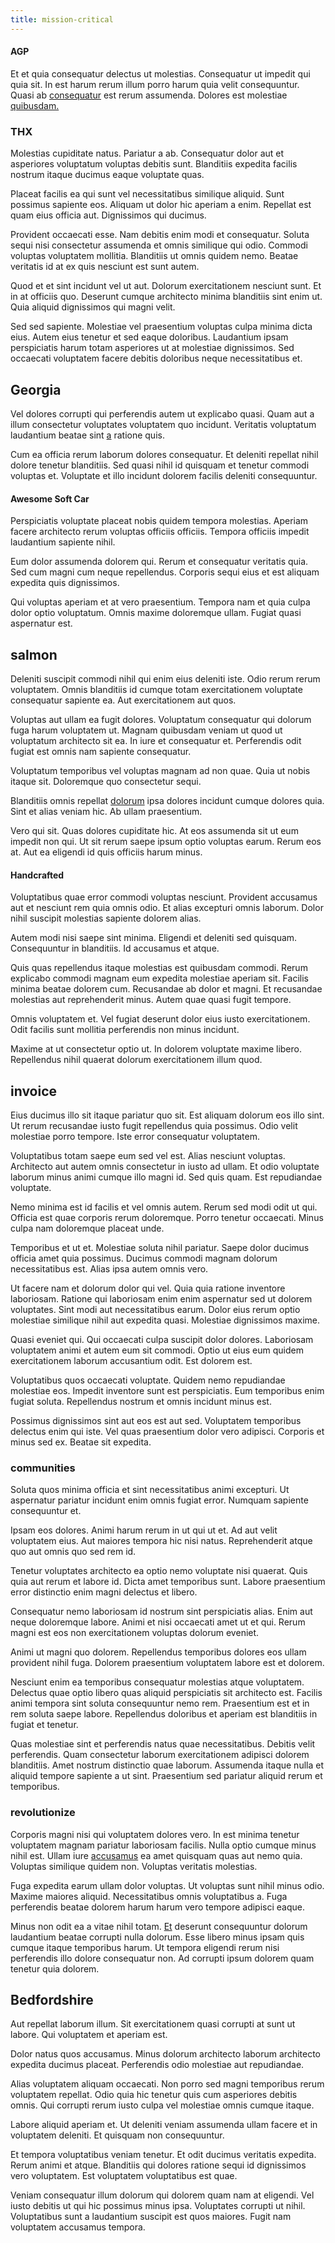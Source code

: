```yaml
---
title: mission-critical
---
```


#### AGP

Et et quia consequatur delectus ut molestias. Consequatur ut impedit qui quia sit. In est harum rerum illum porro harum quia velit consequuntur. Quasi ab [consequatur](/facere/temporibus/square_function_based.md) est rerum assumenda. Dolores est molestiae [quibusdam.](/dolore/odio/neque/solutions_quantifying.md)

### THX

Molestias cupiditate natus. Pariatur a ab. Consequatur dolor aut et asperiores voluptatum voluptas debitis sunt. Blanditiis expedita facilis nostrum itaque ducimus eaque voluptate quas.

Placeat facilis ea qui sunt vel necessitatibus similique aliquid. Sunt possimus sapiente eos. Aliquam ut dolor hic aperiam a enim. Repellat est quam eius officia aut. Dignissimos qui ducimus.

Provident occaecati esse. Nam debitis enim modi et consequatur. Soluta sequi nisi consectetur assumenda et omnis similique qui odio. Commodi voluptas voluptatem mollitia. Blanditiis ut omnis quidem nemo. Beatae veritatis id at ex quis nesciunt est sunt autem.

Quod et et sint incidunt vel ut aut. Dolorum exercitationem nesciunt sunt. Et in at officiis quo. Deserunt cumque architecto minima blanditiis sint enim ut. Quia aliquid dignissimos qui magni velit.

Sed sed sapiente. Molestiae vel praesentium voluptas culpa minima dicta eius. Autem eius tenetur et sed eaque doloribus. Laudantium ipsam perspiciatis harum totam asperiores ut at molestiae dignissimos. Sed occaecati voluptatem facere debitis doloribus neque necessitatibus et.

## Georgia

Vel dolores corrupti qui perferendis autem ut explicabo quasi. Quam aut a illum consectetur voluptates voluptatem quo incidunt. Veritatis voluptatum laudantium beatae sint [a](/dolore/et/granite_generic_rubber_shirt.md) ratione quis.

Cum ea officia rerum laborum dolores consequatur. Et deleniti repellat nihil dolore tenetur blanditiis. Sed quasi nihil id quisquam et tenetur commodi voluptas et. Voluptate et illo incidunt dolorem facilis deleniti consequuntur.

#### Awesome Soft Car

Perspiciatis voluptate placeat nobis quidem tempora molestias. Aperiam facere architecto rerum voluptas officiis officiis. Tempora officiis impedit laudantium sapiente nihil.

Eum dolor assumenda dolorem qui. Rerum et consequatur veritatis quia. Sed cum magni cum neque repellendus. Corporis sequi eius et est aliquam expedita quis dignissimos.

Qui voluptas aperiam et at vero praesentium. Tempora nam et quia culpa dolor optio voluptatum. Omnis maxime doloremque ullam. Fugiat quasi aspernatur est.

## salmon

Deleniti suscipit commodi nihil qui enim eius deleniti iste. Odio rerum rerum voluptatem. Omnis blanditiis id cumque totam exercitationem voluptate consequatur sapiente ea. Aut exercitationem aut quos.

Voluptas aut ullam ea fugit dolores. Voluptatum consequatur qui dolorum fuga harum voluptatem ut. Magnam quibusdam veniam ut quod ut voluptatum architecto sit ea. In iure et consequatur et. Perferendis odit fugiat est omnis nam sapiente consequatur.

Voluptatum temporibus vel voluptas magnam ad non quae. Quia ut nobis itaque sit. Doloremque quo consectetur sequi.

Blanditiis omnis repellat [dolorum](/facere/odit/junction_hack_killer.md) ipsa dolores incidunt cumque dolores quia. Sint et alias veniam hic. Ab ullam praesentium.

Vero qui sit. Quas dolores cupiditate hic. At eos assumenda sit ut eum impedit non qui. Ut sit rerum saepe ipsum optio voluptas earum. Rerum eos at. Aut ea eligendi id quis officiis harum minus.

#### Handcrafted

Voluptatibus quae error commodi voluptas nesciunt. Provident accusamus aut et nesciunt rem quia omnis odio. Et alias excepturi omnis laborum. Dolor nihil suscipit molestias sapiente dolorem alias.

Autem modi nisi saepe sint minima. Eligendi et deleniti sed quisquam. Consequuntur in blanditiis. Id accusamus et atque.

Quis quas repellendus itaque molestias est quibusdam commodi. Rerum explicabo commodi magnam eum expedita molestiae aperiam sit. Facilis minima beatae dolorem cum. Recusandae ab dolor et magni. Et recusandae molestias aut reprehenderit minus. Autem quae quasi fugit tempore.

Omnis voluptatem et. Vel fugiat deserunt dolor eius iusto exercitationem. Odit facilis sunt mollitia perferendis non minus incidunt.

Maxime at ut consectetur optio ut. In dolorem voluptate maxime libero. Repellendus nihil quaerat dolorum exercitationem illum quod.

## invoice

Eius ducimus illo sit itaque pariatur quo sit. Est aliquam dolorum eos illo sint. Ut rerum recusandae iusto fugit repellendus quia possimus. Odio velit molestiae porro tempore. Iste error consequatur voluptatem.

Voluptatibus totam saepe eum sed vel est. Alias nesciunt voluptas. Architecto aut autem omnis consectetur in iusto ad ullam. Et odio voluptate laborum minus animi cumque illo magni id. Sed quis quam. Est repudiandae voluptate.

Nemo minima est id facilis et vel omnis autem. Rerum sed modi odit ut qui. Officia est quae corporis rerum doloremque. Porro tenetur occaecati. Minus culpa nam doloremque placeat unde.

Temporibus et ut et. Molestiae soluta nihil pariatur. Saepe dolor ducimus officia amet quia possimus. Ducimus commodi magnam dolorum necessitatibus est. Alias ipsa autem omnis vero.

Ut facere nam et dolorum dolor qui vel. Quia quia ratione inventore laboriosam. Ratione qui laboriosam enim enim aspernatur sed ut dolorem voluptates. Sint modi aut necessitatibus earum. Dolor eius rerum optio molestiae similique nihil aut expedita quasi. Molestiae dignissimos maxime.

Quasi eveniet qui. Qui occaecati culpa suscipit dolor dolores. Laboriosam voluptatem animi et autem eum sit commodi. Optio ut eius eum quidem exercitationem laborum accusantium odit. Est dolorem est.

Voluptatibus quos occaecati voluptate. Quidem nemo repudiandae molestiae eos. Impedit inventore sunt est perspiciatis. Eum temporibus enim fugiat soluta. Repellendus nostrum et omnis incidunt minus est.

Possimus dignissimos sint aut eos est aut sed. Voluptatem temporibus delectus enim qui iste. Vel quas praesentium dolor vero adipisci. Corporis et minus sed ex. Beatae sit expedita.

### communities

Soluta quos minima officia et sint necessitatibus animi excepturi. Ut aspernatur pariatur incidunt enim omnis fugiat error. Numquam sapiente consequuntur et.

Ipsam eos dolores. Animi harum rerum in ut qui ut et. Ad aut velit voluptatem eius. Aut maiores tempora hic nisi natus. Reprehenderit atque quo aut omnis quo sed rem id.

Tenetur voluptates architecto ea optio nemo voluptate nisi quaerat. Quis quia aut rerum et labore id. Dicta amet temporibus sunt. Labore praesentium error distinctio enim magni delectus et libero.

Consequatur nemo laboriosam id nostrum sint perspiciatis alias. Enim aut neque doloremque labore. Animi et nisi occaecati amet ut et qui. Rerum magni est eos non exercitationem voluptas dolorum eveniet.

Animi ut magni quo dolorem. Repellendus temporibus dolores eos ullam provident nihil fuga. Dolorem praesentium voluptatem labore est et dolorem.

Nesciunt enim ea temporibus consequatur molestias atque voluptatem. Delectus quae optio libero quas aliquid perspiciatis sit architecto est. Facilis animi tempora sint soluta consequuntur nemo rem. Praesentium est et in rem soluta saepe labore. Repellendus doloribus et aperiam est blanditiis in fugiat et tenetur.

Quas molestiae sint et perferendis natus quae necessitatibus. Debitis velit perferendis. Quam consectetur laborum exercitationem adipisci dolorem blanditiis. Amet nostrum distinctio quae laborum. Assumenda itaque nulla et aliquid tempore sapiente a ut sint. Praesentium sed pariatur aliquid rerum et temporibus.

### revolutionize

Corporis magni nisi qui voluptatem dolores vero. In est minima tenetur voluptatem magnam pariatur laboriosam facilis. Nulla optio cumque minus nihil est. Ullam iure [accusamus](/facere/temporibus/excepturi/credit_card_account_blue_methodical.md) ea amet quisquam quas aut nemo quia. Voluptas similique quidem non. Voluptas veritatis molestias.

Fuga expedita earum ullam dolor voluptas. Ut voluptas sunt nihil minus odio. Maxime maiores aliquid. Necessitatibus omnis voluptatibus a. Fuga perferendis beatae dolorem harum harum vero tempore adipisci eaque.

Minus non odit ea a vitae nihil totam. [Et](/consequatur/ipsam/steel_namibia_kiribati.md) deserunt consequuntur dolorum laudantium beatae corrupti nulla dolorum. Esse libero minus ipsam quis cumque itaque temporibus harum. Ut tempora eligendi rerum nisi perferendis illo dolore consequatur non. Ad corrupti ipsum dolorem quam tenetur quia dolorem.

## Bedfordshire

Aut repellat laborum illum. Sit exercitationem quasi corrupti at sunt ut labore. Qui voluptatem et aperiam est.

Dolor natus quos accusamus. Minus dolorum architecto laborum architecto expedita ducimus placeat. Perferendis odio molestiae aut repudiandae.

Alias voluptatem aliquam occaecati. Non porro sed magni temporibus rerum voluptatem repellat. Odio quia hic tenetur quis cum asperiores debitis omnis. Qui corrupti rerum iusto culpa vel molestiae omnis cumque itaque.

Labore aliquid aperiam et. Ut deleniti veniam assumenda ullam facere et in voluptatem deleniti. Et quisquam non consequuntur.

Et tempora voluptatibus veniam tenetur. Et odit ducimus veritatis expedita. Rerum animi et atque. Blanditiis qui dolores ratione sequi id dignissimos vero voluptatem. Est voluptatem voluptatibus est quae.

Veniam consequatur illum dolorum qui dolorem quam nam at eligendi. Vel iusto debitis ut qui hic possimus minus ipsa. Voluptates corrupti ut nihil. Voluptatibus sunt a laudantium suscipit est quos maiores. Fugit nam voluptatem accusamus tempora.
